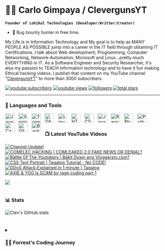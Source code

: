# 🏄‍♂️ Carlo Gimpaya / ClevergunsYT

**`Founder of LohiKal Technologies (Developer/Writter/Creator)`**
- 🔏 Bug bounty hunter in free time.

My Life is in Information Technology and My goal is to help as MANY PEOPLE AS POSSIBLE jump into a career in the IT field through obtaining IT Certifications. I talk about Web development, Programming, Computer Networking, Network-Automation, Microsoft and Linux...pretty much EVERYTHING in IT. As a Software Engineer and Security Researcher, it's also my passion to TEACH information technology and to have it fun making Ethical hacking videos. I publish that content on my YouTube channel "[ClevergunsYT][youtube]" to more than 3000 subscribers.



   <p align="left">
      <a href="https://www.youtube.com/c/ClevergunsYT?sub_confirmation=1">
         <img alt="youtube subscribers" title="Subscribe to my YouTube channel" src="https://custom-icon-badges.demolab.com/youtube/channel/subscribers/UC2WHjPDvbE6O328n17ZGcfg?color=%23E05D44&label=SUBSCRIBE&logo=video&logoColor=white&style=for-the-badge&labelColor=CE4630"/></a> 
      <a href="https://www.youtube.com/c/ClevergunsYT">
         <img alt="youtube views" title="YouTube views" src="https://custom-icon-badges.demolab.com/youtube/channel/views/UC2WHjPDvbE6O328n17ZGcfg?color=%23E1AD0E&logo=eye&logoColor=white&style=for-the-badge&labelColor=C79600"/></a> 
      <a href="https://github.com/cleverguns?tab=followers">
         <img alt="followers" title="Follow me on Github" src="https://custom-icon-badges.demolab.com/github/followers/ForrestKnight?color=236ad3&labelColor=1155ba&style=for-the-badge&logo=person-add&label=Follow&logoColor=white"/></a>
      <a href="https://github.com/cleverguns?tab=followers?tab=repositories&sort=stargazers">
         <img alt="total stars" title="Total stars on GitHub" src="https://custom-icon-badges.demolab.com/github/stars/ForrestKnight?color=55960c&style=for-the-badge&labelColor=488207&logo=star"/></a>
   </p>

---



### 🧰 Languages and Tools

<img align="left" alt="Java" width="30px" style="padding-right:10px;" src="https://cdn.jsdelivr.net/gh/devicons/devicon/icons/java/java-original.svg"/>
<img align="left" alt="Spring" width="30px" style="padding-right:10px;" src="https://cdn.jsdelivr.net/gh/devicons/devicon/icons/spring/spring-original.svg" />
<img align="left" alt="TypeScript" width="30px" style="padding-right:10px;" src="https://cdn.jsdelivr.net/gh/devicons/devicon/icons/typescript/typescript-plain.svg" />
<img align="left" alt="Git" width="30px" style="padding-right:10px;" src="https://cdn.jsdelivr.net/gh/devicons/devicon/icons/git/git-original.svg" />
<img align="left" alt="Linux" width="30px" style="padding-right:10px;" src="https://cdn.jsdelivr.net/gh/devicons/devicon/icons/linux/linux-original.svg" />
<img align="left" alt="HTML" width="30px" style="padding-right:10px;" src="https://cdn.jsdelivr.net/gh/devicons/devicon/icons/html5/html5-plain.svg" />
<img align="left" alt="CSS" width="30px" style="padding-right:10px;" src="https://cdn.jsdelivr.net/gh/devicons/devicon/icons/css3/css3-plain.svg" />
<img align="left" alt="JavaScript" width="30px" style="padding-right:10px;" src="https://cdn.jsdelivr.net/gh/devicons/devicon/icons/javascript/javascript-plain.svg" />
<img align="left" alt="React" width="30px" style="padding-right:10px;" src="https://cdn.jsdelivr.net/gh/devicons/devicon/icons/react/react-original.svg" />
<img align="left" alt="NodeJS" width="30px" style="padding-right:10px;" src="https://cdn.jsdelivr.net/gh/devicons/devicon/icons/nodejs/nodejs-original.svg" />
<img align="left" alt="Python" width="30px" style="padding-right:10px;" src="https://cdn.jsdelivr.net/gh/devicons/devicon/icons/python/python-plain.svg" />
<img align="left" alt="C++" width="30px" style="padding-right:10px;" src="https://cdn.jsdelivr.net/gh/devicons/devicon/icons/cplusplus/cplusplus-line.svg" />
<img align="left" alt="GitHub" width="30px" style="padding-right:10px;" src="https://cdn.jsdelivr.net/gh/devicons/devicon/icons/github/github-original.svg" />
<img align="left" alt="Bash" width="30px" style="padding-right:10px;" src="https://cdn.jsdelivr.net/gh/devicons/devicon/icons/bash/bash-original.svg" />
<br />

#

### 📺 Latest YouTube Videos

<!-- BEGIN YOUTUBE-CARDS -->
[![Channel Update!](https://ytcards.demolab.com/?id=14u49_GDVLk&title=Channel+Update%21&timestamp=1647623160&background_color=%230d1117&title_color=%23ffffff&stats_color=%23dedede&width=250 "Channel Update!")](https://www.youtube.com/watch?v=14u49_GDVLk)
[![COMELEC HACKING | COMLEAKED 2.0 FAKE NEWS OR DENIAL?](https://ytcards.demolab.com/?id=7iR-zqJcXf4&title=COMELEC+HACKING+%7C+COMLEAKED+2.0+FAKE+NEWS+OR+DENIAL%3F&timestamp=1642163413&background_color=%230d1117&title_color=%23ffffff&stats_color=%23dedede&width=250 "COMELEC HACKING | COMLEAKED 2.0 FAKE NEWS OR DENIAL?")](https://www.youtube.com/watch?v=7iR-zqJcXf4)
[![Battle Of The Youtubers | Bakit Down ang Vloggerstv.com?](https://ytcards.demolab.com/?id=wh9Bewitk1o&title=Battle+Of+The+Youtubers+%7C+Bakit+Down+ang+Vloggerstv.com%3F&timestamp=1640873789&background_color=%230d1117&title_color=%23ffffff&stats_color=%23dedede&width=250 "Battle Of The Youtubers | Bakit Down ang Vloggerstv.com?")](https://www.youtube.com/watch?v=wh9Bewitk1o)
[![CSS Text Portrait | Tagalog Tutorial - No CODE!](https://ytcards.demolab.com/?id=5l0PvYmWSzY&title=CSS+Text+Portrait+%7C+Tagalog+Tutorial+-+No+CODE%21&timestamp=1637426277&background_color=%230d1117&title_color=%23ffffff&stats_color=%23dedede&width=250 "CSS Text Portrait | Tagalog Tutorial - No CODE!")](https://www.youtube.com/watch?v=5l0PvYmWSzY)
[![DDoS Attack Explained  in 1 minute | Tagalog](https://ytcards.demolab.com/?id=VQPomxfNDvA&title=DDoS+Attack+Explained++in+1+minute+%7C+Tagalog&timestamp=1635321611&background_color=%230d1117&title_color=%23ffffff&stats_color=%23dedede&width=250 "DDoS Attack Explained  in 1 minute | Tagalog")](https://www.youtube.com/watch?v=VQPomxfNDvA)
[![AXIE & YGG is SCAM by rage coding part 1](https://ytcards.demolab.com/?id=BunqvFoF7Os&title=AXIE+%26+YGG+is+SCAM+by+rage+coding+part+1&timestamp=1632175884&background_color=%230d1117&title_color=%23ffffff&stats_color=%23dedede&width=250 "AXIE & YGG is SCAM by rage coding part 1")](https://www.youtube.com/watch?v=BunqvFoF7Os)
<!-- END YOUTUBE-CARDS -->

[<img src="https://custom-icon-badges.demolab.com/badge/-Subscribe%20For%20More-red?style=for-the-badge&logo=video&logoColor=white"/>](https://www.youtube.com/c/ClevergunsYT/?sub_confirmation=1)

#

### 📊 Stats

![Clev's GitHub stats](https://github-readme-stats.vercel.app/api?username=cleverguns&show_icons=true&theme=gruvbox)

<!-- ![GitHub Streak](https://streak-stats.demolab.com?user=ForrestKnight&theme=gruvbox&border_radius=4.5) -->

#

<details> 
 <summary><h3>👨‍💻 Forrest's Coding Journey</h3></summary>
   I started my coding journey as a naive computer science student with a passion to learn everything I could about this programming world - code, unix, linux, theory. And all the while, teaching myself iOS development with a dream to build my own app, but that soon got overshadowed by my desire to excel in Java. A desire that landed me a full-stack software engineering job upon graduation. However, I had another desire I had been pursuing throughout this time - YouTube content creation. I eventually ended up quitting my software engineering job to pursue YouTube full-time, and that has been my focus ever since. But there's something that's always bothered me about my journey - abandoning my dream of building my own app to pursue the safe route, a job. Now I've already taken the leap away from that safety net into this uncomfortable, unexplored world that it being a creator. And it worked out, but again, it became comfortable. It's easier to create a video than go out on a ledge and build my own product. I do have to eat, at the end of the day, but I think it's time. It's time to get uncomfortable again. I have a burning desire to get back on the horse, and fulfill that dream younger me had of building my own app, my own product. And in order to do that, I'll be implmementing a few measures to streamline my YouTube content to focus more time on fulfilling that dream - a dream that I'll be ready to tackle in 2023 due to the measure I'm putting in place now until the end of 2022. Don't wait up, because I'm coming.

[website]: https://fnhs-evoting.com/
[youtube]: https://www.youtube.com/c/ClevergunsYT/
